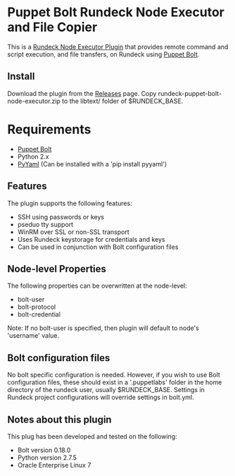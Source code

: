 ﻿# Puppet Bolt Rundeck Node Executor and File Copier
This is a [Rundeck Node Executor Plugin](http://rundeck.org/docs/developer/node-executor-plugin.html) that provides remote command and script execution, and file transfers, on Rundeck using [Puppet Bolt](https://puppet.com/docs/bolt/0.x/bolt.html).

## Install
Download the plugin from the [Releases](https://github.com/ndelo/rundeck-puppet-bolt-node-executor/releases/tag/0.2) page.
Copy rundeck-puppet-bolt-node-executor.zip to the  libtext/ folder of $RUNDECK_BASE. 

# Requirements
- [Puppet Bolt](https://puppet.com/docs/bolt/0.x/bolt.html)
- Python 2.x
- [PyYaml](https://github.com/yaml/pyyaml) (Can be installed with a 'pip install pyyaml')

## Features
The plugin supports the following features:
- SSH using passwords or keys
- pseduo tty support
- WinRM over SSL or non-SSL transport
- Uses Rundeck keystorage for credentials and keys
- Can be used in conjunction with Bolt configuration files

## Node-level Properties
The following properties can be overwritten at the node-level:
- bolt-user
- bolt-protocol
- bolt-credential

Note: If no bolt-user is specified, then plugin will default to node's 'username' value.

## Bolt configuration files
No bolt specific configuration is needed. However, if you wish to use Bolt configuration files, these should exist in a '.puppetlabs' folder in the home directory of the rundeck user, usually $RUNDECK_BASE. Settings in Rundeck project configurations will override settings in bolt.yml.

## Notes about this plugin

This plug has been developed and tested on the following:
- Bolt version 0.18.0
- Python version 2.7.5
- Oracle Enterprise Linux 7
